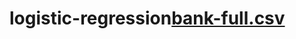 # logistic-regression[bank-full.csv](https://github.com/dipak3031/logistic-regression/files/10174494/bank-full.csv)
